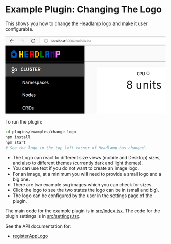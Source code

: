 # Example Plugin: Changing The Logo

This shows you how to change the Headlamp logo and make it user configurable.

![screenshot of the logo being changed](../../../docs/development/plugins/images/change-logo.png)

To run the plugin:

```bash
cd plugins/examples/change-logo
npm install
npm start
# See the logo in the top left corner of Headlamp has changed.
```

- The Logo can react to different size views (mobile and Desktop) sizes, and also to different themes (currently dark and light themes).
- You can use text if you do not want to create an image logo.
- For an image, at a minimum you will need to provide a small logo and a big one.
- There are two example svg images which you can check for sizes.
- Click the logo to see the two states the logo can be in (small and big).
- The logo can be configured by the user in the settings page of the plugin.

The main code for the example plugin is in [src/index.tsx](src/index.tsx).
The code for the plugin settings is in [src/settings.tsx](src/settings.tsx).

See the API documentation for:

- [registerAppLogo](https://headlamp.dev/docs/latest/development/api/classes/plugin_registry.registry/#registerapplogo)
